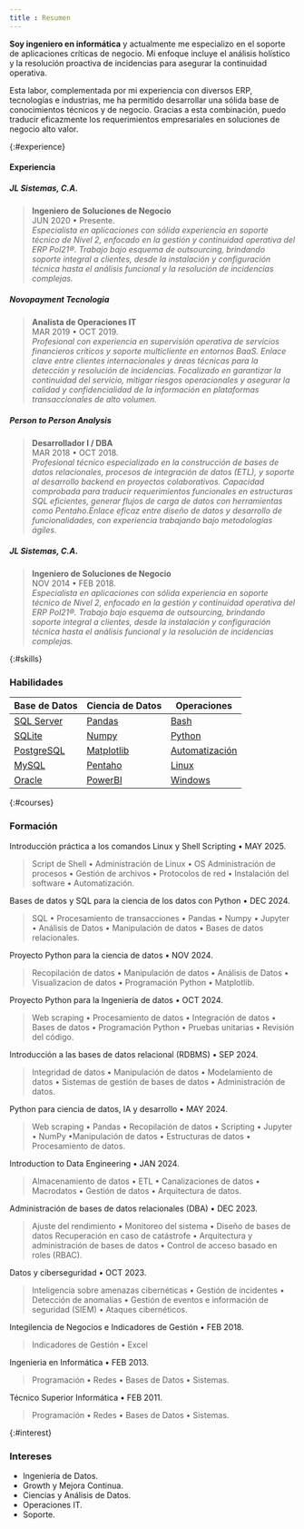 ```yaml
---
title : Resumen
---
```

 
**Soy ingeniero en informática** y actualmente me especializo en el soporte de aplicaciones críticas de negocio. Mi enfoque incluye el análisis holístico y la resolución proactiva de incidencias para asegurar la continuidad operativa.

Esta labor, complementada por mi experiencia con diversos ERP, tecnologías e industrias, me ha permitido desarrollar una sólida base de conocimientos técnicos y de negocio. Gracias a esta combinación, puedo traducir eficazmente los requerimientos empresariales en soluciones de negocio alto valor.


  
{:#experience}
#### Experiencia
##### JL Sistemas, C.A.
>**Ingeniero de Soluciones de Negocio**<br>JUN 2020 • Presente.<br>
>*Especialista en aplicaciones con sólida experiencia en soporte técnico de Nivel 2, enfocado en la gestión y continuidad operativa del ERP Pol21®. Trabajo bajo esquema de outsourcing, brindando soporte integral a clientes, desde la instalación y configuración técnica hasta el análisis funcional y la resolución de incidencias complejas.*


##### Novopayment Tecnologia
>**Analista de Operaciones IT**<br>MAR 2019 • OCT 2019.<br>
>*Profesional con experiencia en supervisión operativa de servicios financieros críticos y soporte multicliente en entornos BaaS. Enlace clave entre clientes internacionales y áreas técnicas para la detección y resolución de incidencias. Focalizado en garantizar la continuidad del servicio, mitigar riesgos operacionales y asegurar la calidad y confidencialidad de la información en plataformas transaccionales de alto volumen.*


##### Person to Person Analysis
>**Desarrollador I / DBA**<br>MAR 2018 • OCT 2018.<br>
>*Profesional técnico especializado en la construcción de bases de datos relacionales, procesos de integración de datos (ETL), y soporte al desarrollo backend en proyectos colaborativos. Capacidad comprobada para traducir requerimientos funcionales en estructuras SQL eficientes, generar flujos de carga de datos con herramientas como Pentaho.Enlace eficaz entre diseño de datos y desarrollo de funcionalidades, con experiencia trabajando bajo metodologías ágiles.*

##### JL Sistemas, C.A. 
>**Ingeniero de Soluciones de Negocio**<br>NOV 2014 • FEB 2018.<br>
>*Especialista en aplicaciones con sólida experiencia en soporte técnico de Nivel 2, enfocado en la gestión y continuidad operativa del ERP Pol21®. Trabajo bajo esquema de outsourcing, brindando soporte integral a clientes, desde la instalación y configuración técnica hasta el análisis funcional y la resolución de incidencias complejas.*

{:#skills}
### Habilidades

| **Base de Datos**  | **Ciencia de Datos** | **Operaciones**  |
|---------------|-----------------|---------------|
| [SQL Server](#skills) |[Pandas](#skills)| [Bash](#skills) |
| [SQLite](#skills) | [Numpy](#skills)| [Python](#skills) |
| [PostgreSQL](#skills) | [Matplotlib](#skills) | [Automatización](#skills)|
| [MySQL](#skills) | [Pentaho](#skills) | [Linux](#skills) |
| [Oracle](#skills) | [PowerBI](#skills) | [Windows](#skills) |

{:#courses}
### Formación 

Introducción práctica a los comandos Linux y Shell Scripting • MAY 2025.
> Script de Shell • Administración de Linux • OS Administración de procesos •  Gestión de archivos • Protocolos de red • Instalación del software • Automatización.

Bases de datos y SQL para la ciencia de los datos con Python • DEC 2024.
> SQL • Procesamiento de transacciones • Pandas • Numpy • Jupyter • Análisis de Datos • Manipulación de datos • Bases de datos relacionales.


Proyecto Python para la ciencia de datos • NOV 2024.
> Recopilación de datos • Manipulación de datos • Análisis de Datos • Visualizacion de datos • Programación Python • Matplotlib.

Proyecto Python para la Ingeniería de datos • OCT 2024.
> Web scraping • Procesamiento de datos • Integración de datos • Bases de datos • Programación Python • Pruebas unitarias • Revisión del código. 

Introducción a las bases de datos relacional (RDBMS) • SEP 2024.
> Integridad de datos • Manipulación de datos • Modelamiento de datos • Sistemas de gestión de bases de datos • Administración de datos.

Python para ciencia de datos, IA y desarrollo • MAY 2024.
> Web scraping • Pandas • Recopilación de datos • Scripting • Jupyter • NumPy •Manipulación de datos • Estructuras de datos • Procesamiento de datos.

Introduction to Data Engineering • JAN 2024.
> Almacenamiento de datos • ETL • Canalizaciones de datos • Macrodatos • Gestión de datos • Arquitectura de datos.

Administración de bases de datos relacionales (DBA) • DEC 2023.
> Ajuste del rendimiento • Monitoreo del sistema • Diseño de bases de datos
> Recuperación en caso de catástrofe • Arquitectura y administración de bases de datos • Control de acceso basado en roles (RBAC).

Datos y ciberseguridad • OCT 2023.
> Inteligencia sobre amenazas cibernéticas • Gestión de incidentes • Detección de anomalías • Gestión de eventos e información de seguridad (SIEM) • Ataques cibernéticos.

Integilencia de Negocios e Indicadores de Gestión • FEB 2018.
> Indicadores de Gestión • Excel 

Ingenieria en Informática • FEB 2013.
> Programación • Redes • Bases de Datos • Sistemas.

Técnico Superior Informática • FEB 2011.
> Programación • Redes • Bases de Datos • Sistemas.


{:#interest}
### Intereses
+ Ingenieria de Datos.
+ Growth y Mejora Continua.
+ Ciencias y Análisis de Datos.
+ Operaciones IT.
+ Soporte.

